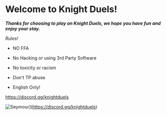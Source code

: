 # **Welcome to Knight Duels!**

***Thanks for choosing to play on Knight Duels, we hope you have fun and enjoy your stay.***

*Rules!*

- NO FFA

- No Hacking or using 3rd Party Software

- No toxicity or racism

- Don't TP abuse

- English Only!           

https://discord.gg/knightduels

![Seymour](https://cdn.discordapp.com/attachments/912886635438420021/1115304502178889788/Screenshot_342.png)](https://discord.gg/knightduels)
